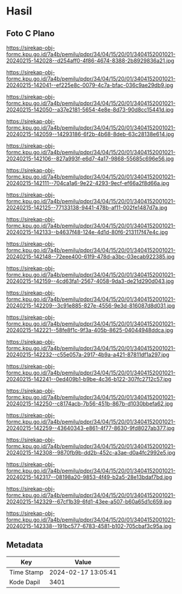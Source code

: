 # Hasil

## Foto C Plano

https://sirekap-obj-formc.kpu.go.id/7a4b/pemilu/pdpr/34/04/15/20/01/3404152001021-20240215-142028--d254aff0-4f86-4674-8388-2b8929836a21.jpg

https://sirekap-obj-formc.kpu.go.id/7a4b/pemilu/pdpr/34/04/15/20/01/3404152001021-20240215-142041--ef225e8c-0079-4c7a-bfac-036c9ae29db9.jpg

https://sirekap-obj-formc.kpu.go.id/7a4b/pemilu/pdpr/34/04/15/20/01/3404152001021-20240215-142050--a37e2181-5654-4e8e-8d73-90d8cc15441d.jpg

https://sirekap-obj-formc.kpu.go.id/7a4b/pemilu/pdpr/34/04/15/20/01/3404152001021-20240215-142059--14293186-6f2b-4b68-8deb-63c28138e614.jpg

https://sirekap-obj-formc.kpu.go.id/7a4b/pemilu/pdpr/34/04/15/20/01/3404152001021-20240215-142106--827a993f-e6d7-4a17-9868-55685c696e56.jpg

https://sirekap-obj-formc.kpu.go.id/7a4b/pemilu/pdpr/34/04/15/20/01/3404152001021-20240215-142111--704ca1a6-9e22-4293-9ecf-ef66a2f8d66a.jpg

https://sirekap-obj-formc.kpu.go.id/7a4b/pemilu/pdpr/34/04/15/20/01/3404152001021-20240215-142125--77133138-9441-478b-af11-002fe1487d7a.jpg

https://sirekap-obj-formc.kpu.go.id/7a4b/pemilu/pdpr/34/04/15/20/01/3404152001021-20240215-142133--b4637f48-124e-4d1d-80f6-213117f47e4c.jpg

https://sirekap-obj-formc.kpu.go.id/7a4b/pemilu/pdpr/34/04/15/20/01/3404152001021-20240215-142148--72eee400-61f9-478d-a3bc-03ecab922385.jpg

https://sirekap-obj-formc.kpu.go.id/7a4b/pemilu/pdpr/34/04/15/20/01/3404152001021-20240215-142159--4cd63fa1-2567-4058-9da3-de21d290d043.jpg

https://sirekap-obj-formc.kpu.go.id/7a4b/pemilu/pdpr/34/04/15/20/01/3404152001021-20240215-142209--3c91e885-827e-4556-9e3d-816087d8d031.jpg

https://sirekap-obj-formc.kpu.go.id/7a4b/pemilu/pdpr/34/04/15/20/01/3404152001021-20240215-142221--58fe8f1c-9f3a-405b-8625-04044948ddca.jpg

https://sirekap-obj-formc.kpu.go.id/7a4b/pemilu/pdpr/34/04/15/20/01/3404152001021-20240215-142232--c55e057a-2917-4b9a-a421-87811df1a297.jpg

https://sirekap-obj-formc.kpu.go.id/7a4b/pemilu/pdpr/34/04/15/20/01/3404152001021-20240215-142241--0ed409b1-b9be-4c36-b122-307fc2712c57.jpg

https://sirekap-obj-formc.kpu.go.id/7a4b/pemilu/pdpr/34/04/15/20/01/3404152001021-20240215-142250--c8174acb-7b56-451b-867b-d1030bbefa62.jpg

https://sirekap-obj-formc.kpu.go.id/7a4b/pemilu/pdpr/34/04/15/20/01/3404152001021-20240215-142259--43640343-e861-4f77-8630-9fd8027ab377.jpg

https://sirekap-obj-formc.kpu.go.id/7a4b/pemilu/pdpr/34/04/15/20/01/3404152001021-20240215-142308--9870fb9b-dd2b-452c-a3ae-d0a4fc2992e5.jpg

https://sirekap-obj-formc.kpu.go.id/7a4b/pemilu/pdpr/34/04/15/20/01/3404152001021-20240215-142317--08198a20-9853-4f49-b2a5-28e13bdaf7bd.jpg

https://sirekap-obj-formc.kpu.go.id/7a4b/pemilu/pdpr/34/04/15/20/01/3404152001021-20240215-142329--67cf1b39-6fd1-43ee-a507-b60a65d1c659.jpg

https://sirekap-obj-formc.kpu.go.id/7a4b/pemilu/pdpr/34/04/15/20/01/3404152001021-20240215-142338--191bc577-6783-4581-b102-705cbaf3c95a.jpg


## Metadata

| Key        | Value               |
| ---------- | ------------------- |
| Time Stamp | 2024-02-17 13:05:41 |
| Kode Dapil | 3401                |



